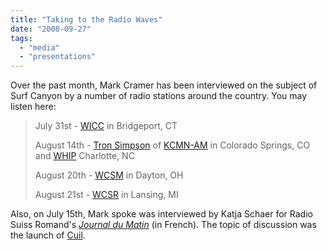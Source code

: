 ```yaml
---
title: "Taking to the Radio Waves"
date: "2008-09-27"
tags: 
  - "media"
  - "presentations"
---
```


Over the past month, Mark Cramer has been interviewed on the subject of Surf Canyon by a number of radio stations around the country. You may listen here:

> July 31st - [WICC](http://blog.surfcanyon.com/wp-content/uploads/2008/09/wicc.mp3 "WICC") in Bridgeport, CT
> 
> August 14th - [Tron Simpson](http://www.1530kcmn.com/Article.asp?id=230723&spid=) of [KCMN-AM](http://blog.surfcanyon.com/wp-content/uploads/2008/09/kcmn.mp3 "KCMN-AM") in Colorado Springs, CO and [WHIP](http://blog.surfcanyon.com/wp-content/uploads/2008/09/whip.mp3 "WHIP") Charlotte, NC
> 
> August 20th - [WCSM](http://blog.surfcanyon.com/wp-content/uploads/2008/09/wcsm.mp3 "WCSM") in Dayton, OH
> 
> August 21st - [WCSR](http://blog.surfcanyon.com/wp-content/uploads/2008/09/wcsr.mp3 "WCSR") in Lansing, MI

Also, on July 15th, Mark spoke was interviewed by Katja Schaer for Radio Suiss Romand's _[Journal du Matin](http://blog.surfcanyon.com/wp-content/uploads/2008/09/journal-du-matin-compressed.mp3 "Journal du Matin")_ (in French). The topic of discussion was the launch of [Cuil](http://www.Cuil.com).
